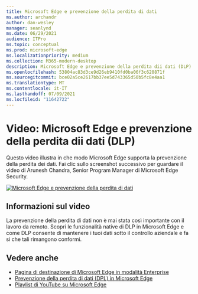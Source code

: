 ```yaml
---
title: Microsoft Edge e prevenzione della perdita di dati
ms.author: archandr
author: dan-wesley
manager: seanlynd
ms.date: 06/29/2021
audience: ITPro
ms.topic: conceptual
ms.prod: microsoft-edge
ms.localizationpriority: medium
ms.collection: M365-modern-desktop
description: Microsoft Edge e prevenzione della perdita dii dati (DLP)
ms.openlocfilehash: 53804ac83d3ce9d26eb9410fd0ba06f3c620871f
ms.sourcegitcommit: bce02a5ce2617bb37ee5d743365d50b5fc8e4aa1
ms.translationtype: MT
ms.contentlocale: it-IT
ms.lasthandoff: 07/09/2021
ms.locfileid: "11642722"
---
```

# <a name="video-microsoft-edge-and-data-loss-prevention-dlp"></a>Video: Microsoft Edge e prevenzione della perdita dii dati (DLP)

Questo video illustra in che modo Microsoft Edge supporta la prevenzione della perdita dei dati. Fai clic sullo screenshot successivo per guardare il video di Arunesh Chandra, Senior Program Manager di Microsoft Edge Security.

[![ Microsoft Edge e prevenzione della perdita di dati](media/microsoft-edge-security-dlp/0.png)](http://www.youtube.com/watch?v=dLD04U9eTqg " Microsoft Edge and data loss prevention")

## <a name="about-the-video"></a>Informazioni sul video

La prevenzione della perdita di dati non è mai stata così importante con il lavoro da remoto. Scopri le funzionalità native di DLP in Microsoft Edge e come DLP consente di mantenere i tuoi dati sotto il controllo aziendale e fa si che tali rimangono conformi.

## <a name="see-also"></a>Vedere anche

- [Pagina di destinazione di Microsoft Edge in modalità Enterprise](https://aka.ms/EdgeEnterprise)
- [Prevenzione della perdita di dati (DPL) in Microsoft Edge](microsoft-edge-security-dlp.md)
- [Playlist di YouTube su Microsoft Edge](https://www.youtube.com/playlist?list=PLXtHYVsvn_b-uXh1tMeYpT-0iD8tD3tFy)
